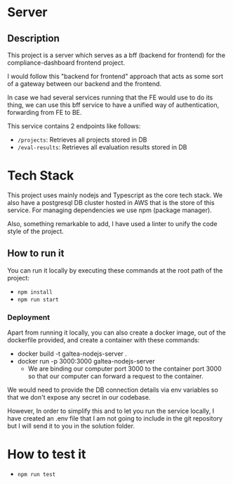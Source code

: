# Server

## Description

This project is a server which serves as a bff (backend for frontend) for the compliance-dashboard frontend project.

I would follow this "backend for frontend" approach that acts as some sort of a gateway between our backend and the frontend.

In case we had several services running that the FE would use to do its thing, we can use this bff service to have a unified way of authentication, forwarding from FE to BE.

This service contains 2 endpoints like follows:

- `/projects`: Retrieves all projects stored in DB
- `/eval-results`: Retrieves all evaluation results stored in DB

# Tech Stack

This project uses mainly nodejs and Typescript as the core tech stack.
We also have a postgresql DB cluster hosted in AWS that is the store of this service.
For managing dependencies we use npm (package manager).

Also, something remarkable to add, I have used a linter to unify the code style of the project.

## How to run it
You can run it locally by executing these commands at the root path of the project:
- `npm install`
- `npm run start`

### Deployment
Apart from running it locally, you can also create a docker image, out of the dockerfile provided, and create a container with these commands:
- docker build -t galtea-nodejs-server . 
- docker run -p 3000:3000 galtea-nodejs-server
  - We are binding our computer port 3000 to the container port 3000 so that our computer can forward a request to the container.

We would need to provide the DB connection details via env variables so that we don't expose any secret in our codebase.

However, In order to simplify this and to let you run the service locally, I have created an .env file that I am not going to include in the git repository but I will send it to you in the solution folder.

# How to test it
- `npm run test`